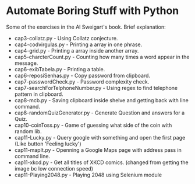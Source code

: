 # Automate Boring Stuff with Python

Some of the exercises in the Al Sweigart's book.
Brief explanation:
* cap3-collatz.py - Using Collatz conjecture.
* cap4-codvirgulas.py - Printing a array in one phrase.
* cap4-grid.py - Printing a array inside another array.
* cap5-charcterCount.py - Counting how many times a word appear in the message.
* cap6-exibTabela.py - Printing a table.
* cap6-reposiSenhas.py - Copy password from clipboard.
* cap7-passwordCheck.py - Password complexity check.
* cap7-searchForTelphoneNumber.py - Using regex to find telephone pattern in clipboard.
* cap8-mcb.py - Saving clipboard inside shelve and getting back with line command.
* cap8-randomQuizGenerator.py - Generate Question and answers for a Quiz.
* cap10-coinToss.py - Game of guessing what side of the coin with random lib.
* cap11-Lucky.py - Query google with something and open the first page (Like button 'Feeling lucky')
* cap11-mapIt.py - Openning a Google Maps page with address pass in command line.
* cap11-xkcd.py - Get all titles of XKCD comics. (changed from getting the image bc low connection speed)
* cap11-Playing2048.py - Playing 2048 using Selenium module

